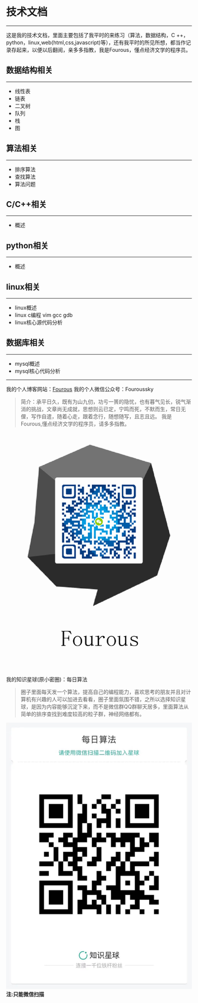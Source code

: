 # 技术文档
***
这是我的技术文档，里面主要包括了我平时的来练习（算法，数据结构，C ++，python，linux,web(html,css,javascript)等），还有我平时的所见所想，都当作记录存起来，以便以后翻阅，亲多多指教，我是Fourous，懂点经济文学的程序员。


## 数据结构相关
***
- 线性表
- 链表
- 二叉树
- 队列
- 栈
- 图





## 算法相关
***
- 排序算法
- 查找算法
- 算法问题

## C/C++相关
***
- 概述


## python相关
***
- 概述

## linux相关
***
- linux概述
- linux c编程
	vim
    gcc
    gdb
- linux核心源代码分析

## 数据库相关
***
- mysql概述
- mysql核心代码分析


- - -
我的个人博客网站：[Fourous](http://fourous.cn)
我的个人微信公众号：Fouroussky
>简介：承平日久，既有为山九仞，功亏一篑的隐忧，也有暮气见长，锐气渐消的挑战，文章尚无成就，思想则云已定，宁鸣而死，不默而生，常日无俚，写作自遣，随着心走，跟着念行，随想随写，且志且远。 我是Fourous,懂点经济文学的程序员，请多多指教。

![Alt Text](./Fourous.png)
我的知识星球(原小密圈)：每日算法
>圈子里面每天发一个算法，提高自己的编程能力，喜欢思考的朋友并且对计算机有兴趣的人可以加进去看看，圈子里面氛围不错，之所以选择知识星球，是因为内容能够沉淀下来，而不是微信群QQ群聊天居多，里面算法从简单的排序查找到难度较高的粒子群，神经网络都有。

![Alt Text](./xiaomi.jpg)
**注:只能微信扫描**
